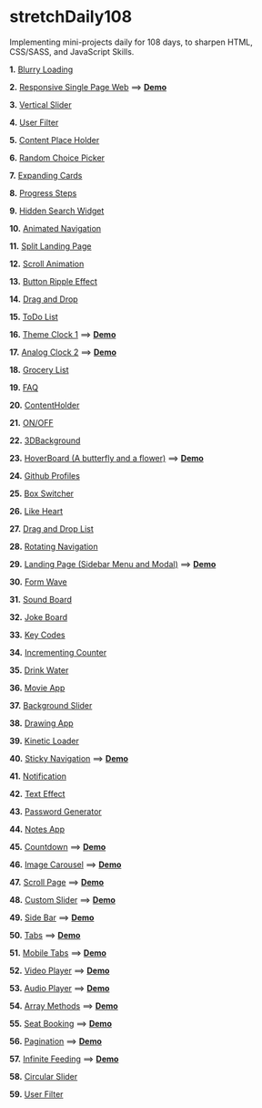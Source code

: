 # stretchDaily108

Implementing mini-projects daily for 108 days, to sharpen HTML, CSS/SASS, and JavaScript Skills.

**1.** [Blurry Loading](https://github.com/whoinlee/stretchDaily108_vanillaJS/tree/main/p_001_081221)

**2.** [Responsive Single Page Web](https://github.com/whoinlee/stretchDaily108_vanillaJS/tree/main/p_002_0822-RSA) ==> [**Demo**](http://www.whoin.net/demo/rsp/)

**3.** [Vertical Slider](https://github.com/whoinlee/stretchDaily108_vanillaJS/tree/main/p_003_081321)

**4.** [User Filter](https://github.com/whoinlee/stretchDaily108_vanillaJS/tree/main/p_004_081421)

**5.** [Content Place Holder](https://github.com/whoinlee/stretchDaily108_vanillaJS/tree/main/p_005_081521)

**6.** [Random Choice Picker](https://github.com/whoinlee/stretchDaily108_vanillaJS/tree/main/p_006_081621)

**7.** [Expanding Cards](https://github.com/whoinlee/stretchDaily108_vanillaJS/tree/main/p_007_081721)

**8.** [Progress Steps](https://github.com/whoinlee/stretchDaily108_vanillaJS/tree/main/p_008_081821)

**9.** [Hidden Search Widget](https://github.com/whoinlee/stretchDaily108_vanillaJS/tree/main/p_009_081921)

**10.** [Animated Navigation](https://github.com/whoinlee/stretchDaily108_vanillaJS/tree/main/p_010_082021)

**11.** [Split Landing Page](https://github.com/whoinlee/stretchDaily108_vanillaJS/tree/main/p_011_082121)

**12.** [Scroll Animation](https://github.com/whoinlee/stretchDaily108_vanillaJS/tree/main/p_012_082321)

**13.** [Button Ripple Effect](https://github.com/whoinlee/stretchDaily108_vanillaJS/tree/main/p_013_082421)

**14.** [Drag and Drop](https://github.com/whoinlee/stretchDaily108_vanillaJS/tree/main/p_014_082521)

**15.** [ToDo List](https://github.com/whoinlee/stretchDaily108_vanillaJS/tree/main/p_015_0826-ToDoList)

**16.** [Theme Clock 1](https://github.com/whoinlee/stretchDaily108_vanillaJS/tree/main/p_016_0827-Clock1) ==> [**Demo**](http://www.whoin.net/demo/themeClock/)

**17.** [Analog Clock 2](https://github.com/whoinlee/stretchDaily108_vanillaJS/tree/main/p_017_0828-Clock2) ==> [**Demo**](http://www.whoin.net/demo/analogClock/index.html)

**18.** [Grocery List](https://github.com/whoinlee/stretchDaily108_vanillaJS/tree/main/p_018_0829-GroceryList)

**19.** [FAQ](https://github.com/whoinlee/stretchDaily108_vanillaJS/tree/main/p_019_0830-FAQ)

**20.** [ContentHolder](https://github.com/whoinlee/stretchDaily108_vanillaJS/tree/main/p_020_0831-ContentHolder)

**21.** [ON/OFF](https://github.com/whoinlee/stretchDaily108_vanillaJS/tree/main/p_021_0901-OnOff)

**22.** [3DBackground](https://github.com/whoinlee/stretchDaily108_vanillaJS/tree/main/p_022_0902-3DBackground)

**23.** [HoverBoard (A butterfly and a flower)](https://github.com/whoinlee/stretchDaily108_vanillaJS/tree/main/p_023_0903-HoverBoard) ==> [**Demo**](http://www.whoin.net/demo/hoverBoard/index.html)

**24.** [Github Profiles](https://github.com/whoinlee/stretchDaily108_vanillaJS/tree/main/p_024_0904-GithubProfiles)

**25.** [Box Switcher](https://github.com/whoinlee/stretchDaily108_vanillaJS/tree/main/p_025_0905-BoxSwitcher)

**26.** [Like Heart](https://github.com/whoinlee/stretchDaily108_vanillaJS/tree/main/p_026_0906-LikeHeart)

**27.** [Drag and Drop List](https://github.com/whoinlee/stretchDaily108_vanillaJS/tree/main/p_027_0907-DragDropList)

**28.** [Rotating Navigation](https://github.com/whoinlee/stretchDaily108_vanillaJS/tree/main/p_028_0908-RotatingNav)

**29.** [Landing Page (Sidebar Menu and Modal)](https://github.com/whoinlee/stretchDaily108_vanillaJS/tree/main/p_029_0909-LandingPage) ==> [**Demo**](http://www.whoin.net/demo/landingPage/index.html)

**30.** [Form Wave](https://github.com/whoinlee/stretchDaily108_vanillaJS/tree/main/p_030_0910-FormWave)

**31.** [Sound Board](https://github.com/whoinlee/stretchDaily108_vanillaJS/tree/main/p_031_0912-SoundBoard)

**32.** [Joke Board](https://github.com/whoinlee/stretchDaily108_vanillaJS/tree/main/p_032_0913-JokeBoard)

**33.** [Key Codes](https://github.com/whoinlee/stretchDaily108_vanillaJS/tree/main/p_033_0914-KeyCodes)

**34.** [Incrementing Counter](https://github.com/whoinlee/stretchDaily108_vanillaJS/tree/main/p_034_0915-IncrementingCounter)

**35.** [Drink Water](https://github.com/whoinlee/stretchDaily108_vanillaJS/tree/main/p_035_0916-DrinkWater)

**36.** [Movie App](https://github.com/whoinlee/stretchDaily108_vanillaJS/tree/main/p_036_0917-MovieApp)

**37.** [Background Slider](https://github.com/whoinlee/stretchDaily108_vanillaJS/tree/main/p_037_0918-BackgroundSlider)

**38.** [Drawing App](https://github.com/whoinlee/stretchDaily108_vanillaJS/tree/main/p_038_0919-BackgroundSlider)

**39.** [Kinetic Loader](https://github.com/whoinlee/stretchDaily108_vanillaJS/tree/main/p_039_0920-KineticLoader)

**40.** [Sticky Navigation](https://github.com/whoinlee/stretchDaily108_vanillaJS/tree/main/p_040_0921-StickyNavigation) ==> [**Demo**](http://www.whoin.net/demo/stickyNav/index.html)

**41.** [Notification](https://github.com/whoinlee/stretchDaily108_vanillaJS/tree/main/p_041_0922-Notification)

**42.** [Text Effect](https://github.com/whoinlee/stretchDaily108_vanillaJS/tree/main/p_042_0923-TextEffect)

**43.** [Password Generator](https://github.com/whoinlee/stretchDaily108_vanillaJS/tree/main/p_043_0924-PasswordGenerator)

**44.** [Notes App](https://github.com/whoinlee/stretchDaily108_vanillaJS/tree/main/p_044_0925-NotesApp)

**45.** [Countdown](https://github.com/whoinlee/stretchDaily108_vanillaJS/tree/main/p_045_0926-CountDown) ==> [**Demo**](http://www.whoin.net/demo/countdown/index.html)

**46.** [Image Carousel](https://github.com/whoinlee/stretchDaily108_vanillaJS/tree/main/p_046_0927-ImageCarousel) ==> [**Demo**](http://www.whoin.net/demo/imageCarousel/index.html)

**47.** [Scroll Page](https://github.com/whoinlee/stretchDaily108_vanillaJS/tree/main/p_047_0928-ScrollPage) ==> [**Demo**](http://www.whoin.net/demo/scrollPage/index.html)

**48.** [Custom Slider](https://github.com/whoinlee/stretchDaily108_vanillaJS/tree/main/p_048_0929-CustomSlider) ==> [**Demo**](http://www.whoin.net/demo/customSlider/index.html)

**49.** [Side Bar](https://github.com/whoinlee/stretchDaily108_vanillaJS/tree/main/p_049_0930-SideBar) ==> [**Demo**](http://www.whoin.net/demo/sideBar/index.html)

**50.** [Tabs](https://github.com/whoinlee/stretchDaily108_vanillaJS/tree/main/p_050_1001-Tabs) ==> [**Demo**](http://www.whoin.net/demo/tabs/index.html)

**51.** [Mobile Tabs](https://github.com/whoinlee/stretchDaily108_vanillaJS/tree/main/p_051_1002-MobileTabs) ==> [**Demo**](http://www.whoin.net/demo/mobileTabs/index.html)

**52.** [Video Player](https://github.com/whoinlee/stretchDaily108_vanillaJS/tree/main/p_052_1003-VideoPlayer) ==> [**Demo**](http://www.whoin.net/demo/videoPlayer/index.html)

**53.** [Audio Player](https://github.com/whoinlee/stretchDaily108_vanillaJS/tree/main/p_053_1004-AudioPlayer) ==> [**Demo**](http://www.whoin.net/demo/audioPlayer/index.html)

**54.** [Array Methods](https://github.com/whoinlee/stretchDaily108_vanillaJS/tree/main/p_054_1005-ArrayMethods) ==> [**Demo**](http://www.whoin.net/demo/arrayMethods/)

**55.** [Seat Booking](https://github.com/whoinlee/stretchDaily108_vanillaJS/tree/main/p_055_1006-SeatBooking) ==> [**Demo**](http://www.whoin.net/demo/seatBooking/)

**56.** [Pagination](https://github.com/whoinlee/stretchDaily108_vanillaJS/tree/main/p_056_1007-Pagination) ==> [**Demo**](http://www.whoin.net/demo/pagination/)

**57.** [Infinite Feeding](https://github.com/whoinlee/stretchDaily108_vanillaJS/tree/main/p_057_1008-InfiniteFeeding) ==> [**Demo**](http://www.whoin.net/demo/infiniteFeeding/)

**58.** [Circular Slider](https://github.com/whoinlee/stretchDaily108_vanillaJS/tree/main/p_058_1009-CircularSlider)

<!-- ==> [**Demo**](http://www.whoin.net/demo/circularSlider/) -->

**59.** [User Filter](https://github.com/whoinlee/stretchDaily108_vanillaJS/tree/main/p_059_1010-UserFilter)
